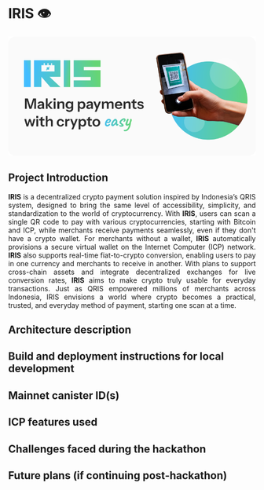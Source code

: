 # IRIS 👁️
![Banner](src\iris_frontend\public\README_BANNER.png)
## Project Introduction

<p align="justify"><b>IRIS</b> is a decentralized crypto payment solution inspired by Indonesia’s QRIS system, designed to bring the same level of accessibility, simplicity, and standardization to the world of cryptocurrency. With <b>IRIS</b>, users can scan a single QR code to pay with various cryptocurrencies, starting with Bitcoin and ICP, while merchants receive payments seamlessly, even if they don't have a crypto wallet. For merchants without a wallet, <b>IRIS</b> automatically provisions a secure virtual wallet on the Internet Computer (ICP) network. <b>IRIS</b> also supports real-time fiat-to-crypto conversion, enabling users to pay in one currency and merchants to receive in another. With plans to support cross-chain assets and integrate decentralized exchanges for live conversion rates, <b>IRIS</b> aims to make crypto truly usable for everyday transactions. Just as QRIS empowered millions of merchants across Indonesia, IRIS envisions a world where crypto becomes a practical, trusted, and everyday method of payment, starting one scan at a time.
</p>

## Architecture description
## Build and deployment instructions for local development
## Mainnet canister ID(s)
## ICP features used
## Challenges faced during the hackathon
## Future plans (if continuing post-hackathon)